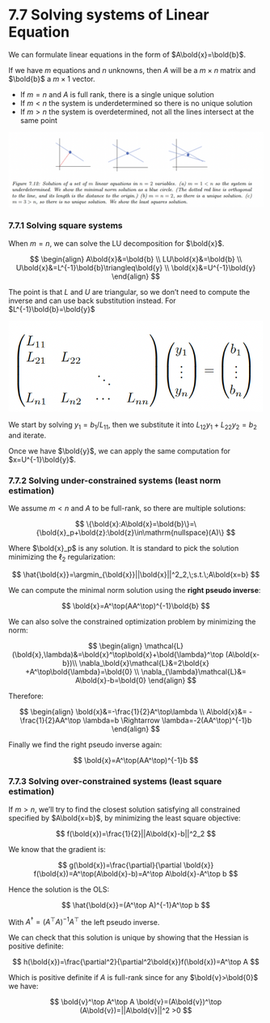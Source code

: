 # 7.7 Solving systems of Linear Equation

We can formulate linear equations in the form of $A\bold{x}=\bold{b}$.

If we have $m$ equations and $n$ unknowns, then $A$ will be a $m\times n$ matrix and $\bold{b}$ a $m\times 1$ vector.

- If $m=n$ and $A$ is full rank, there is a single unique solution
- If $m<n$ the system is underdetermined so there is no unique solution
- If $m>n$ the system is overdetermined, not all the lines intersect at the same point

![Screen Shot 2023-03-28 at 08.32.56.png](./Screen_Shot_2023-03-28_at_08.32.56.png)

### 7.7.1 Solving square systems

When $m=n$, we can solve the LU decomposition for $\bold{x}$.

$$
\begin{align}
A\bold{x}&=\bold{b} \\
LU\bold{x}&=\bold{b} \\
U\bold{x}&=L^{-1}\bold{b}\triangleq\bold{y} \\
\bold{x}&=U^{-1}\bold{y}
\end{align}
$$

The point is that $L$ and $U$ are triangular, so we don’t need to compute the inverse and can use back substitution instead. For $L^{-1}\bold{b}=\bold{y}$

![Screen Shot 2023-03-29 at 08.21.43.png](./Screen_Shot_2023-03-29_at_08.21.43.png)

We start by solving $y_1=b_1/L_{11}$, then we substitute it into $L_{12}y_1+L_{22}y_2=b_2$ and iterate.

Once we have $\bold{y}$, we can apply the same computation for $x=U^{-1}\bold{y}$.

### 7.7.2 Solving under-constrained systems (least norm estimation)

We assume $m<n$ and $A$  to be full-rank, so there are multiple solutions:

$$
\{\bold{x}:A\bold{x}=\bold{b}\}=\{\bold{x}_p+\bold{z}:\bold{z}\in\mathrm{nullspace}(A)\}
$$

Where $\bold{x}_p$ is any solution. It is standard to pick the solution minimizing the $\ell_2$ regularization:

$$
\hat{\bold{x}}=\argmin_{\bold{x}}||\bold{x}||^2_2,\;s.t.\;A\bold{x=b}
$$

We can compute the minimal norm solution using the **right pseudo inverse**:

$$
\bold{x}=A^\top(AA^\top)^{-1}\bold{b}
$$

We can also solve the constrained optimization problem by minimizing the norm:

$$
\begin{align}
\mathcal{L}(\bold{x},\lambda)&=\bold{x}^\top\bold{x}+\bold{\lambda}^\top (A\bold{x-b})\\
\nabla_\bold{x}\mathcal{L}&=2\bold{x} +A^\top\bold{\lambda}=\bold{0} \\
\nabla_{\lambda}\mathcal{L}&= A\bold{x}-b=\bold{0}
\end{align}
$$

Therefore:

$$
\begin{align}
\bold{x}&=-\frac{1}{2}A^\top\lambda \\
A\bold{x}&= -\frac{1}{2}AA^\top \lambda=b \Rightarrow \lambda=-2(AA^\top)^{-1}b
\end{align}
$$

Finally we find the right pseudo inverse again:

$$
\bold{x}=A^\top(AA^\top)^{-1}b
$$

### 7.7.3 Solving over-constrained systems (least square estimation)

If $m>n$, we’ll try to find the closest solution satisfying all constrained specified by $A\bold{x=b}$, by minimizing the least square objective:

$$
f(\bold{x})=\frac{1}{2}||A\bold{x}-b||^2_2
$$

We know that the gradient is:

$$
g(\bold{x})=\frac{\partial}{\partial \bold{x}} f(\bold{x})=A^\top(A\bold{x}-b)=A^\top A\bold{x}-A^\top b
$$

Hence the solution is the OLS:

$$
\hat{\bold{x}}=(A^\top A)^{-1}A^\top b
$$

With $A^\dagger=(A^\top A)^{-1} A^\top$  the left pseudo inverse.

We can check that this solution is unique by showing that the Hessian is positive definite:

$$
h(\bold{x})=\frac{\partial^2}{\partial^2\bold{x}}f(\bold{x})=A^\top A
$$

Which is positive definite if $A$ is full-rank since for any $\bold{v}>\bold{0}$ we have:

$$
\bold{v}^\top A^\top A \bold{v}=(A\bold{v})^\top (A\bold{v})=||A\bold{v}||^2 >0
$$